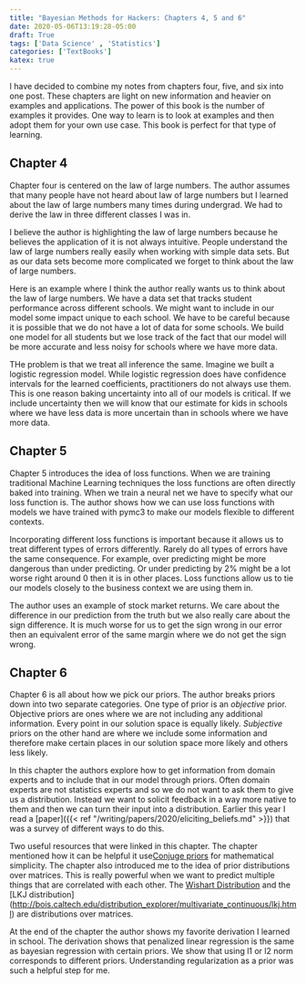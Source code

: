 ```yaml
---
title: "Bayesian Methods for Hackers: Chapters 4, 5 and 6"
date: 2020-05-06T13:19:28-05:00
draft: True
tags: ['Data Science' , 'Statistics']
categories: ['TextBooks']
katex: true
---
```


I have decided to combine my notes from chapters four, five, and six into one post. These chapters are light on new information and heavier on examples and applications. The power of this book is the number of examples it provides. One way to learn is to look at examples and then adopt them for your own use case. This book is perfect for that type of learning.

## Chapter 4

Chapter four is centered on the law of large numbers. The author assumes that many people have not heard about law of large numbers but I learned about the law of large numbers many times during undergrad. We had to derive the law in three different classes I was in.

I believe the author is highlighting the law of large numbers because he believes the application of it is not always intuitive. People understand the law of large numbers really easily when working with simple data sets. But as our data sets become more complicated we forget to think about the law of large numbers.

Here is an example where I think the author really wants us to think about the law of large numbers. We have a data set that tracks student performance across different schools. We might want to include in our model some impact unique to each school. We have to be careful because it is possible that we do not have a lot of data for some schools. We build one model for all students but we lose track of the fact that our model will be more accurate and less noisy for schools where we have more data.

THe problem is that we treat all inference the same. Imagine we built a logistic regression model. While logistic regression does have confidence intervals for the learned coefficients, practitioners do not always use them. This is one reason baking uncertainty into all of our models is critical. If we include uncertainty then we will know that our estimate for kids in schools where we have less data is more uncertain than in schools where we have more data.

## Chapter 5

Chapter 5 introduces the idea of loss functions. When we are training traditional Machine Learning techniques the loss functions are often directly baked into training. When we train a neural net we have to specify what our loss function is. The author shows how we can use loss functions with models we have trained with pymc3 to make our models flexible to different contexts.

Incorporating different loss functions is important because it allows us to treat different types of errors differently. Rarely do all types of errors have the same consequence. For example, over predicting might be more dangerous than under predicting. Or under predicting by 2% might be a lot worse right around 0 then it is in other places. Loss functions allow us to tie our models closely to the business context we are using them in.

The author uses an example of stock market returns. We care about the difference in our prediction from the truth but we also really care about the sign difference. It is much worse for us to get the sign wrong in our error then an equivalent error of the same margin where we do not get the sign wrong.


## Chapter 6

Chapter 6 is all about how we pick our priors. The author breaks priors down into two separate categories. One type of prior is an *objective* prior. Objective priors are ones where we are not including any additional information. Every point in our solution space is equally likely. *Subjective* priors on the other hand are where we include some information and therefore make certain places in our solution space more likely and others less likely.

In this chapter the authors explore how to get information from domain experts and to include that in our model through priors. Often domain experts are not statistics experts and so we do not want to ask them to give us a distribution. Instead we want to solicit feedback in a way more native to them and then we can turn their input into a distribution. Earlier this year I read a [paper]({{< ref  "/writing/papers/2020/eliciting_beliefs.md"  >}}) that was a survey of different ways to do this.

Two useful resources that were linked in this chapter. The chapter mentioned how  it can be helpful it use[Conjuge priors](https://en.wikipedia.org/wiki/Conjugate_prior#Table_of_conjugate_distributions) for mathematical simplicity. The chapter also introduced me to the idea of prior distributions over matrices. This is really powerful when we want to predict multiple things that are correlated with each other. The [Wishart Distribution](https://en.wikipedia.org/wiki/Wishart_distribution) and the [LKJ distribution] (http://bois.caltech.edu/distribution_explorer/multivariate_continuous/lkj.html) are distributions over matrices.

At the end of the chapter the author shows my favorite derivation I learned in school. The derivation shows that penalized linear regression is the same as bayesian regression with certain priors. We show that using l1 or l2 norm corresponds to different priors. Understanding regularization as a prior was such a helpful step for me.


